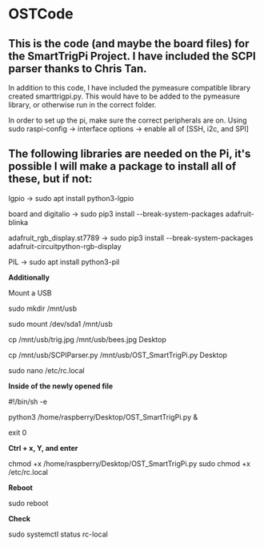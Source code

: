 # OSTCode
## This is the code (and maybe the board files) for the SmartTrigPi Project. I have included the SCPI parser thanks to Chris Tan.

In addition to this code, I have included the pymeasure compatible library created smarttrigpi.py. This would have to be added
to the pymeasure library, or otherwise run in the correct folder.

In order to set up the pi, make sure the correct peripherals are on.
Using
sudo raspi-config -> interface options -> enable all of [SSH, i2c, and SPI]


## **The following libraries are needed on the Pi**, it's possible I will make a package to install all of these, but if not:

lgpio -> sudo apt install python3-lgpio

board and digitalio -> sudo pip3 install --break-system-packages adafruit-blinka

adafruit_rgb_display.st7789 -> sudo pip3 install --break-system-packages adafruit-circuitpython-rgb-display

PIL -> sudo apt install python3-pil

**Additionally**

Mount a USB

sudo mkdir /mnt/usb

sudo mount /dev/sda1 /mnt/usb

cp /mnt/usb/trig.jpg /mnt/usb/bees.jpg Desktop

cp /mnt/usb/SCPIParser.py /mnt/usb/OST_SmartTrigPi.py Desktop

sudo nano /etc/rc.local


**Inside of the newly opened file**

#!/bin/sh -e

python3 /home/raspberry/Desktop/OST_SmartTrigPi.py &

exit 0


**Ctrl + x, Y, and enter**

chmod +x /home/raspberry/Desktop/OST_SmartTrigPi.py
sudo chmod +x /etc/rc.local

**Reboot**

sudo reboot

**Check**

sudo systemctl status rc-local
